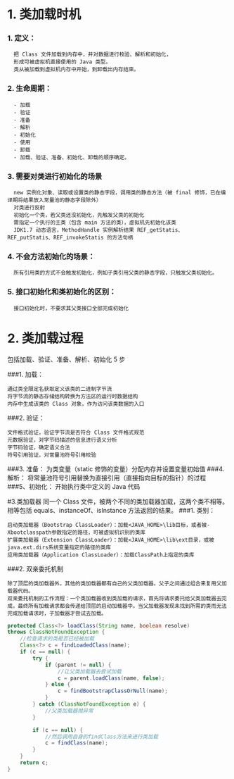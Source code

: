 # 1. 类加载时机

### 1. 定义：

      把 Class 文件加载到内存中，并对数据进行校验、解析和初始化，
      形成可被虚拟机直接使用的 Java 类型。
      类从被加载到虚拟机内存中开始，到卸载出内存结束。

### 2. 生命周期：

      - 加载
      - 验证
      - 准备
      - 解析
      - 初始化
      - 使用
      - 卸载
      - 加载、验证、准备、初始化、卸载的顺序确定。

### 3. 需要对类进行初始化的场景

      new 实例化对象、读取或设置类的静态字段，调用类的静态方法（被 final 修饰，已在编译期将结果放入常量池的静态字段除外）
      对类进行反射
      初始化一个类，若父类还没初始化，先触发父类的初始化
      需指定一个执行的主类（包含 main 方法的类），虚拟机先初始化该类
      JDK1.7 动态语言，MethodHandle 实例解析结果 REF_getStatis、REF_putStatis、REF_invokeStatis 的方法句柄

### 4. 不会方法初始化的场景：

      所有引用类的方式不会触发初始化，例如子类引用父类的静态字段，只触发父类初始化。

### 5. 接口初始化和类初始化的区别：

      接口初始化时，不要求其父类接口全部完成初始化

# 2. 类加载过程

包括加载、验证、准备、解析、初始化 5 步

###1. 加载：

    通过类全限定名获取定义该类的二进制字节流
    将字节流的静态存储结构转换为方法区的运行时数据结构
    内存中生成该类的 Class 对象，作为访问该类数据的入口

###2. 验证：

    文件格式验证，验证字节流是否符合 Class 文件格式规范
    元数据验证，对字节码描述的信息进行语义分析
    字节码验证，确定语义合法
    符号引用验证，对常量池符号引用校验

###3. 准备：
为类变量（static 修饰的变量）分配内存并设置变量初始值
###4.解析：
将常量池符号引用替换为直接引用（直接指向目标的指针）的过程
###5、初始化：
开始执行类中定义的 Java 代码

#3.类加载器
同一个 Class 文件，被两个不同的类加载器加载，这两个类不相等。相等包括 equals、instanceOf、isInstance 方法返回的结果。
###1. 类别：

    启动类加载器（Bootstrap ClassLoader）：加载<JAVA_HOME>\lib目标，或者被-Xbootclasspath参数指定的路径，可被虚拟机识别的类库
    扩展类加载器（Extension ClassLoader）：加载<JAVA_HOME>\lib\ext目录，或被java.ext.dirs系统变量指定的路径的类库
    应用类加载器（Application ClassLoader）：加载ClassPath上指定的类库

###2. 双亲委托机制

    除了顶层的类加载器外，其他的类加载器都有自己的父类加载器。父子之间通过组合来复用父加载器代码。
    双亲委托机制的工作流程：一个类加载器收到类加载的请求，首先将请求委托给父类加载器去完成，最终所有加载请求都会传递给顶层的启动加载器中。当父加载器发现未找到所需的类而无法完成加载请求时，子加载器才尝试去加载。

```java
protected Class<?> loadClass(String name, boolean resolve)
throws ClassNotFoundException {
    //检查请求的类是否已经被加载
    Class<?> c = findLoadedClass(name);
    if (c == null) {
        try {
            if (parent != null) {
                //让父类加载器去尝试加载
                c = parent.loadClass(name, false);
            } else {
                c = findBootstrapClassOrNull(name);
            }
        } catch (ClassNotFoundException e) {
            //父类加载器抛异常
        }

        if (c == null) {
            //然后调用自身的findClass方法来进行类加载
            c = findClass(name);
        }
    }
    return c;
}

```
